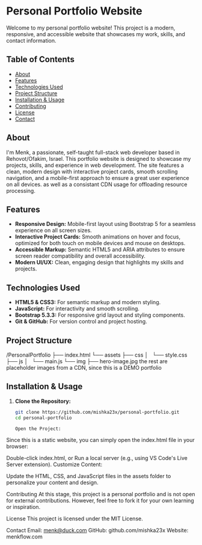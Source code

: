 # Personal Portfolio Website

Welcome to my personal portfolio website! This project is a modern, responsive, and accessible website that showcases my work, skills, and contact information.

## Table of Contents

- [About](#about)
- [Features](#features)
- [Technologies Used](#technologies-used)
- [Project Structure](#project-structure)
- [Installation & Usage](#installation--usage)
- [Contributing](#contributing)
- [License](#license)
- [Contact](#contact)

## About

I'm Menk, a passionate, self-taught full-stack web developer based in Rehovot/Ofakim, Israel. This portfolio website is designed to showcase my projects, skills, and experience in web development. The site features a clean, modern design with interactive project cards, smooth scrolling navigation, and a mobile-first approach to ensure a great user experience on all devices. as well as a consistant CDN usage for offloading resource processing.

## Features

- **Responsive Design:** Mobile-first layout using Bootstrap 5 for a seamless experience on all screen sizes.
- **Interactive Project Cards:** Smooth animations on hover and focus, optimized for both touch on mobile devices and mouse on desktops.
- **Accessible Markup:** Semantic HTML5 and ARIA attributes to ensure screen reader compatibility and overall accessibility.
- **Modern UI/UX:** Clean, engaging design that highlights my skills and projects.

## Technologies Used

- **HTML5 & CSS3:** For semantic markup and modern styling.
- **JavaScript:** For interactivity and smooth scrolling.
- **Bootstrap 5.3.3:** For responsive grid layout and styling components.
- **Git & GitHub:** For version control and project hosting.

## Project Structure

/PersonalPortfolio 
├── index.html 
└── assets 
     ├── css 
     │   └── style.css 
     ├── js 
     │   └── main.js 
     └── img 
           ├── hero-image.jpg 
           the rest are placeholder images from a CDN,   since this is a DEMO portfolio
          
          
          
           


## Installation & Usage

1. **Clone the Repository:**

   ```bash
   git clone https://github.com/mishka23x/personal-portfolio.git
   cd personal-portfolio

   Open the Project:

Since this is a static website, you can simply open the index.html file in your browser:

Double-click index.html, or
Run a local server (e.g., using VS Code's Live Server extension).
Customize Content:

Update the HTML, CSS, and JavaScript files in the assets folder to personalize your content and design.

Contributing
At this stage, this project is a personal portfolio and is not open for external contributions. However, feel free to fork it for your own learning or inspiration.

License
This project is licensed under the MIT License.

Contact
Email: menk@duck.com
GitHub: github.com/mishka23x
Website: menkflow.com